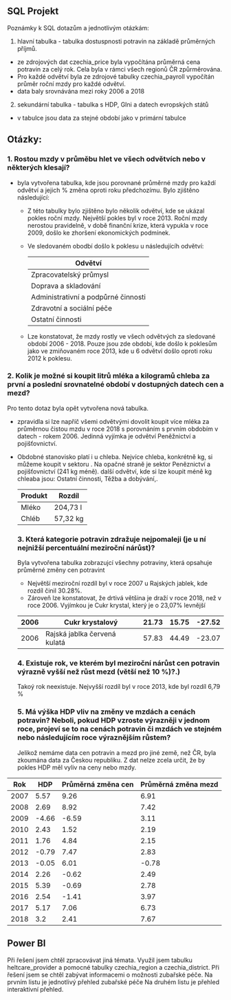 ## SQL Projekt
Poznámky k SQL dotazům a jednotlivým otázkám:

1. hlavní tabulka - tabulka dostuspnosti potravin na základě průměrných příjmů.
- ze zdrojových dat czechia_price byla vypočítána průměrná cena potravin za celý rok. Cela byla v rámci všech regionů ČR způrměrována.
- Pro každé odvětví byla ze zdrojové tabulky czechia_payroll vypočítán průměr roční mzdy pro každé odvětví. 
- data baly srovnávána mezi roky 2006 a 2018

2. sekundární tabulka - tabulka s HDP, GIni a datech evropských států
- v tabulce jsou data za stejné období jako v primární tabulce

## Otázky:

### 1. Rostou mzdy v průměbu hlet ve všech odvětvích nebo v některých klesají? 
- byla vytvořena tabulka, kde jsou porovnané průměrné mzdy pro každí odvětví a jejich % změna oproti roku předchozímu.
Bylo zjištěno následující:
  - Z této tabulky bylo zjištěno bylo několik odvětví, kde se ukázal pokles roční mzdy. Největší pokles byl v roce 2013. Roční mzdy nerostou pravidelně, v době finanční krize, která vypukla v roce 2009, došlo ke zhoršení ekonomických podmínek.

  - Ve sledovaném obodbí došlo k poklesu u následujícíh odvětví:

      | Odvětví | 
      | ------------- | 
      | Zpracovatelský průmysl  | 
      | Doprava a skladování  |
      |Administrativní a podpůrné činnosti |
      |Zdravotní a sociální péče  |
      | Ostatní činnosti  |
      
  - Lze konstatovat, že mzdy rostly ve všech odvětvých za sledované období 2006 - 2018. Pouze jsou zde období, kde došlo k poklesům jako ve zmiňovaném roce 2013, kde u 6 odvětví došlo oproti roku 2012 k poklesu.
      
      
### 2. Kolik je možné si koupit litrů mléka a kilogramů chleba za první a poslední srovnatelné období v dostupných datech cen a mezd?
Pro tento dotaz byla opět vytvořena nová tabulka.
- zpravidla si lze napříč všemi odvětvými dovolit koupit více mléka za průměrnou čistou mzdu  v roce 2018 s porovnáním s prvním obdobím v datech - rokem 2006. Jedinná vyjímka je odvětví Peněžnictví a pojišťovnictví. 
- Obdobné stanovisko platí i u chleba. Nejvíce chleba, konkrétně kg, si můžeme koupit v sektoru  . Na opačné straně je sektor Peněznictví a pojišťovnictví (241 kg méně). další odvětví, kde si lze koupit méně kg chleaba jsou: Ostatní činnosti, Těžba a dobývání,.

  | Produkt  | Rozdíl |
  | ------------- | ------------- |
  | Mléko  | 204,73 l  |
  | Chléb  | 57,32 kg  |
  
  
  ### 3. Která kategorie potravin zdražuje nejpomaleji (je u ní nejnižší percentuální meziroční nárůst)?
  Byla vytvořena tabulka zobrazujcí všechny potraviny, která opsahuje průměrné změny cen potravint 
  - Největší meziroční rozdíl byl v roce 2007 u Rajských jablek, kde  rozdíl činil 30.28%.
  - Zároveň lze konstatovat, že drtivá většina je draží v roce 2018, než v roce 2006. Vyjímkou je Cukr krystal, který je o 23,07% levnější
  
  | 2006 | Cukr krystalový              | 21.73 | 15.75 | -27.52 |
  |------|------------------------------|-------|-------|--------|
  | 2006 | Rajská jablka červená kulatá | 57.83 | 44.49 | -23.07 |
  
  
  ### 4. Existuje rok, ve kterém byl meziroční nárůst cen potravin výrazně vyšší než růst mezd (větší než 10 %)?.)
  
  Takoý rok neexistuje. 
  Nejvyšší rozdíl byl v roce 2013, kde byl rozdíl 6,79 %

  ### 5. Má výška HDP vliv na změny ve mzdách a cenách potravin? Neboli, pokud HDP vzroste výrazněji v jednom roce, projeví se to na cenách potravin či mzdách ve stejném nebo následujícím roce výraznějším růstem?
  Jelikož nemáme data cen potravin a mezd pro jiné země, než ČR, byla zkoumána data za Českou republiku. Z dat nelze zcela určit, že by pokles HDP měl vyliv na ceny nebo mzdy. 
  
| Rok  | HDP   | Průměrná změna cen | Průměrná změna mezd |
|------|-------|--------------------|---------------------|
| 2007 | 5.57  | 9.26               | 6.91                |
| 2008 | 2.69  | 8.92               | 7.42                |
| 2009 | -4.66 | -6.59              | 3.11                |
| 2010 | 2.43  | 1.52               | 2.19                |
| 2011 | 1.76  | 4.84               | 2.15                |
| 2012 | -0.79 | 7.47               | 2.83                |
| 2013 | -0.05 | 6.01               | -0.78               |
| 2014 | 2.26  | -0.62              | 2.49                |
| 2015 | 5.39  | -0.69              | 2.78                |
| 2016 | 2.54  | -1.41              | 3.97                |
| 2017 | 5.17  | 7.06               | 6.73                |
| 2018 | 3.2   | 2.41               | 7.67                |


## Power BI
Při řešení jsem chtěl zpracovávat jiná témata. Využil jsem tabulku heltcare_provider a pomocné tabulky czechia_region a czechia_district.
Při řešení jsem se chtěl zabývat informacemi o možnosti zubařské péče. 
Na prvním listu je jednotlivý přehled zubařské péče
Na druhém listu je přehled interaktivní přehled. 

